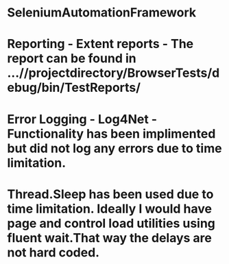 # SeleniumAutomationFramework
# Reporting  - Extent reports - The report can be found in ...//projectdirectory/BrowserTests/debug/bin/TestReports/
# Error Logging - Log4Net - Functionality has been implimented but did not log any errors due to time limitation.
# Thread.Sleep has been used due to time limitation. Ideally I would have page and control load utilities using fluent wait.That way the delays are not hard coded. 
